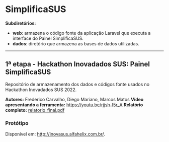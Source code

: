 # SimplificaSUS

**Subdiretórios:**
- **web**: armazena o código fonte da aplicação Laravel que executa a interface do Painel SimplificaSUS.
- **dados**: diretório que armazena as bases de dados utilizadas.

<hr>

## 1ª etapa - Hackathon Inovadados SUS: Painel SimplificaSUS
Repositório de armazenamento dos dados e códigos fonte usados no Hackathon Inovadados SUS 2022.

**Autores:** Frederico Carvalho, Diego Mariano, Marcos Matos
**Vídeo apresentando a ferramenta:** <a href="https://youtu.be/rjjsh-I5r_A">https://youtu.be/rjjsh-I5r_A</a>
**Relatório completo:** <a href="relatorio_final.pdf">relatorio_final.pdf</a>

### Protótipo
Disponível em: <a href="http://inovasus.alfahelix.com.br/">http://inovasus.alfahelix.com.br/</a>.
